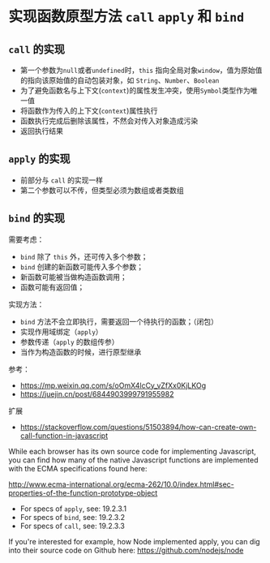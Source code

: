 # 实现函数原型方法 `call` `apply` 和 `bind`

## `call` 的实现

- 第一个参数为`null`或者`undefined`时，`this` 指向全局对象`window`，值为原始值的指向该原始值的自动包装对象，如 `String`、`Number`、`Boolean`
- 为了避免函数名与上下文(`context`)的属性发生冲突，使用`Symbol`类型作为唯一值
- 将函数作为传入的上下文(`context`)属性执行
- 函数执行完成后删除该属性，不然会对传入对象造成污染
- 返回执行结果

## `apply` 的实现

- 前部分与 `call` 的实现一样
- 第二个参数可以不传，但类型必须为数组或者类数组

## `bind` 的实现

需要考虑：

- `bind` 除了 `this` 外，还可传入多个参数；
- `bind` 创建的新函数可能传入多个参数；
- 新函数可能被当做构造函数调用；
- 函数可能有返回值；

实现方法：

- `bind` 方法不会立即执行，需要返回一个待执行的函数；（闭包）
- 实现作用域绑定（`apply`）
- 参数传递（`apply` 的数组传参）
- 当作为构造函数的时候，进行原型继承

参考：

- https://mp.weixin.qq.com/s/oOmX4lcCy_vZfXx0KjLKOg
- https://juejin.cn/post/6844903999791955982

扩展

- https://stackoverflow.com/questions/51503894/how-can-create-own-call-function-in-javascript

While each browser has its own source code for implementing Javascript, you can find how many of the native Javascript functions are implemented with the ECMA specifications found here:

http://www.ecma-international.org/ecma-262/10.0/index.html#sec-properties-of-the-function-prototype-object

- For specs of `apply`, see: 19.2.3.1
- For specs of `bind`, see: 19.2.3.2
- For specs of `call`, see: 19.2.3.3

If you're interested for example, how Node implemented apply, you can dig into their source code on Github here: https://github.com/nodejs/node
